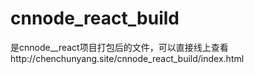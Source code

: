 # cnnode_react_build

是cnnode__react项目打包后的文件，可以直接线上查看http://chenchunyang.site/cnnode_react_build/index.html
